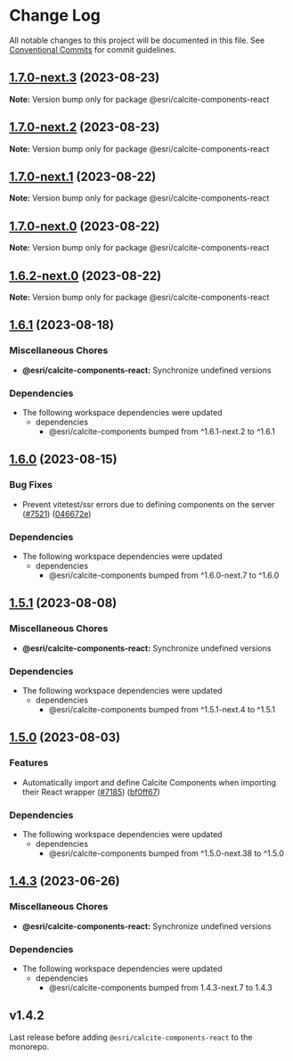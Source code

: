 # Change Log

All notable changes to this project will be documented in this file.
See [Conventional Commits](https://conventionalcommits.org) for commit guidelines.

## [1.7.0-next.3](https://github.com/Esri/calcite-design-system/compare/@esri/calcite-components-react@1.7.0-next.2...@esri/calcite-components-react@1.7.0-next.3) (2023-08-23)

**Note:** Version bump only for package @esri/calcite-components-react

## [1.7.0-next.2](https://github.com/Esri/calcite-design-system/compare/@esri/calcite-components-react@1.7.0-next.1...@esri/calcite-components-react@1.7.0-next.2) (2023-08-23)

**Note:** Version bump only for package @esri/calcite-components-react

## [1.7.0-next.1](https://github.com/Esri/calcite-design-system/compare/@esri/calcite-components-react@1.7.0-next.0...@esri/calcite-components-react@1.7.0-next.1) (2023-08-22)

**Note:** Version bump only for package @esri/calcite-components-react

## [1.7.0-next.0](https://github.com/Esri/calcite-design-system/compare/@esri/calcite-components-react@1.6.2-next.0...@esri/calcite-components-react@1.7.0-next.0) (2023-08-22)

**Note:** Version bump only for package @esri/calcite-components-react

## [1.6.2-next.0](https://github.com/Esri/calcite-design-system/compare/@esri/calcite-components-react@1.6.1...@esri/calcite-components-react@1.6.2-next.0) (2023-08-22)

**Note:** Version bump only for package @esri/calcite-components-react

## [1.6.1](https://github.com/Esri/calcite-design-system/compare/@esri/calcite-components-react@1.6.0...@esri/calcite-components-react@1.6.1) (2023-08-18)

### Miscellaneous Chores

- **@esri/calcite-components-react:** Synchronize undefined versions

### Dependencies

- The following workspace dependencies were updated
  - dependencies
    - @esri/calcite-components bumped from ^1.6.1-next.2 to ^1.6.1

## [1.6.0](https://github.com/Esri/calcite-design-system/compare/@esri/calcite-components-react@1.5.1...@esri/calcite-components-react@1.6.0) (2023-08-15)

### Bug Fixes

- Prevent vitetest/ssr errors due to defining components on the server ([#7521](https://github.com/Esri/calcite-design-system/issues/7521)) ([046672e](https://github.com/Esri/calcite-design-system/commit/046672e8a0145b4519f438f1819d515031e14eb3))

### Dependencies

- The following workspace dependencies were updated
  - dependencies
    - @esri/calcite-components bumped from ^1.6.0-next.7 to ^1.6.0

## [1.5.1](https://github.com/Esri/calcite-design-system/compare/@esri/calcite-components-react@1.5.0...@esri/calcite-components-react@1.5.1) (2023-08-08)

### Miscellaneous Chores

- **@esri/calcite-components-react:** Synchronize undefined versions

### Dependencies

- The following workspace dependencies were updated
  - dependencies
    - @esri/calcite-components bumped from ^1.5.1-next.4 to ^1.5.1

## [1.5.0](https://github.com/Esri/calcite-design-system/compare/@esri/calcite-components-react@1.4.3...@esri/calcite-components-react@1.5.0) (2023-08-03)

### Features

- Automatically import and define Calcite Components when importing their React wrapper ([#7185](https://github.com/Esri/calcite-design-system/issues/7185)) ([bf0ff67](https://github.com/Esri/calcite-design-system/commit/bf0ff6737f882005f925031171ae9c9d57b41579))

### Dependencies

- The following workspace dependencies were updated
  - dependencies
    - @esri/calcite-components bumped from ^1.5.0-next.38 to ^1.5.0

## [1.4.3](https://github.com/Esri/calcite-design-system/compare/@esri/calcite-components-react@1.4.2...@esri/calcite-components-react@1.4.3) (2023-06-26)

### Miscellaneous Chores

- **@esri/calcite-components-react:** Synchronize undefined versions

### Dependencies

- The following workspace dependencies were updated
  - dependencies
    - @esri/calcite-components bumped from 1.4.3-next.7 to 1.4.3

## v1.4.2

Last release before adding `@esri/calcite-components-react` to the monorepo.
